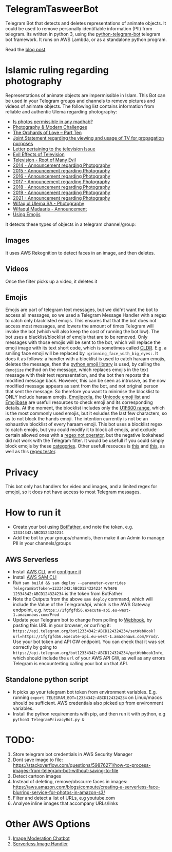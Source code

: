 # TelegramTasweerBot
Telegram Bot that detects and deletes representations of animate objects. It could be used to remove personally identifiable information (PII) from telegram.
Its written in python 3, using the [python-telegram-bot](https://pypi.org/project/python-telegram-bot/) telegram bot framework. It runs on AWS Lambda, or as a standalone python program.

Read the [blog post](https://hacksaw.co.za/blog/running-a-telegram-bot-on-aws-lambda/)

# Islamic ruling regarding photography
Representations of animate objects are impermissible in Islam. This Bot can be used in your Telegram groups and channels to remove pictures and videos of animate objects.
The following list contains information from reliable and authentic Ulema regarding photography:
- [Is photos permissible in any madhab?](http://muftionline.co.za/node/2245)
- [Photography & Modern Challenges](http://alhaadi.org.za/articles-publications/books/60-taleemuddeen-publications/1966-photography-a-modern-challenges.html)
- [The Orchards of Love – Part Ten](https://ihyaauddeen.co.za/?p=16922)
- [Joint Statement regarding the viewing and usage of TV for propagation purposes](https://sites.google.com/site/duzakpdfs/duzakpdfs/Join_Statement_regarding_TV.pdf?attredirects=0&d=1)
- [Letter pertaining to the television Issue](https://sites.google.com/site/duzakpdfs/duzakpdfs/letter%20pertaining%20to%20the%20television%20Issue.pdf?attredirects=0&d=1)
- [Evil Effects of Television](https://www.dua.org.za/content/evil-effects-television)
- [Television - Root of Many Evil](https://www.dua.org.za/content/television-root-many-evils)
- [2014 - Announcement regarding Photography](https://ia802506.us.archive.org/7/items/Madraasah_Taaleemuddeen_Jalsa_2014/03_Important_Anouncemnet_Regarding_Photography.mp3)
- [2015 - Announcement regarding Photography](https://ia800507.us.archive.org/3/items/Madrasah_Taleemuddeen_Jalsa_2015/03_Important_Anouncement_Regarding_Photography.mp3)
- [2016 - Announcement regarding Photography](https://ia800408.us.archive.org/21/items/Madrasah_Taleemuddeen_Jalsa_2016/03_Important_Announcement.mp3)
- [2017 - Announcement regarding Photography](https://ia801602.us.archive.org/35/items/Madrasah_Taleemuddeen_Jalsa_2017/04_Important_Announcement.mp3)
- [2018 - Announcement regarding Photography](https://ia803107.us.archive.org/24/items/Madrasah_Taleemuddeen_Jalsa_2018/03_Important_Announcement.mp3)
- [2019 - Announcement regarding Photography](https://ia803006.us.archive.org/35/items/Madrasah_Taleemudden_Jalsah_2019/03_Important_Announcement_Ml_Ismail_Bayat.mp3)
- [2021 - Announcement regarding Photography](https://ia801507.us.archive.org/11/items/madrasah_taleemudden_jalsah_2021/08_Important_Announcement.mp3)
- [Wifaq ul Ulema SA - Photography](https://github.com/jojo786/TelegramPrivacyBot/blob/main/Photography%20-%20Wifaqul%20Ulama%20SA.jpg)
- [Wifaqul Madaaris - Announcement](https://github.com/jojo786/TelegramPrivacyBot/blob/main/Photography%20announcement-3.pdf)
- [Using Emojis](http://muftionline.co.za/node/32294)


It detects these types of objects in a telegram channel/group:
## Images
It uses AWS Rekognition to detect faces in an image, and then deletes.

## Videos
Once the filter picks up a video, it deletes it

## Emojis
Emojis are part of telegram text messages, but we did'nt want the bot to access all messages, so we used a Telegram Message Handler with a regex to catch only blacklisted emojis. This ensures that that the bot does not access most messages, and lowers the amount of times Telegram will invoke the bot (which will also keep the cost of running the bot low). The bot uses a blacklist/blocklist of emojis that are to be removed. Only messages with those emojis will be sent to the bot, which will replace the emoji image with its text short code, which is sometimes called [CLDR](http://cldr.unicode.org/translation/characters-emoji-symbols/short-names-and-keywords). E.g. a smiling face emoji will be replaced by `:grinning_face_with_big_eyes:`. It does it as follows: a handler with a blocklist is used to catch haraam emojis, deletes the message, then the [python emoji library](https://github.com/carpedm20/emoji) is used, by calling the `demojize` method on the message, which replaces emojis in the text message with their text representation, and the bot then reposts the modified message back. However, this can be seen as intrusive, as the now modified message appears as sent from the bot, and not original person that sent the message. So therefore you want to minimise the blocklist to ONLY include haraam emojis.
[Emojipedia](https://emojipedia.org/folded-hands-light-skin-tone/), the [Unicode emoji list](https://unicode.org/emoji/charts/full-emoji-list.html) and [Emojibase](https://www.emojibase.com/) are usefull resources to check emoji and its corresponding details. At the moment, the blocklist includes only the [U1F600 range](https://unicode.org/charts/PDF/U1F600.pdf), which is the most commonly used emojis, but it exludes the last few characters, so as to not block the hands emoji. The intention currently is not be an exhaustive blocklist of every haraam emoji. This bot uses a blocklist regex to catch emojis, but you could modify it to block all emojis, and exclude certain allowed ones with a [regex not operator](https://stackoverflow.com/questions/7317043/regex-not-operator), but the negative lookahead did not work with the Telegram filter.  It would be usefull if you could simply block emojis by these [categories](https://github.com/shanraisshan/EmojiCodeSheet).
Other usefull resouces is [this](https://stackoverflow.com/questions/31430587/how-to-send-emoji-with-telegram-bot-api) and [this](https://stackoverflow.com/questions/24840667/what-is-the-regex-to-extract-all-the-emojis-from-a-string), as well as this [regex tester](https://www.regextester.com/106421). 

# Privacy
This bot only has handlers for video and images, and a limited regex for emojoi, so it does not have access to most Telegram messages.

# How to run it
- Create your bot using [BotFather](https://core.telegram.org/bots#3-how-do-i-create-a-bot), and note the token, e.g. `12334342:ABCD124324234`
- Add the bot to your groups/channels, then make it an Admin to manage PII in your channels/groups

## AWS Serverless
- Install [AWS CLI](https://docs.aws.amazon.com/cli/latest/userguide/install-cliv2.html), and  [configure it](https://docs.aws.amazon.com/cli/latest/userguide/cli-configure-quickstart.html#cli-configure-quickstart-config)
- Install [AWS SAM CLI](https://docs.aws.amazon.com/serverless-application-model/latest/developerguide/serverless-sam-cli-install.html)
- Run `sam build && sam deploy --parameter-overrides TelegramBotToken=12334342:ABCD124324234` where `12334342:ABCD124324234` is the token from BotFather
- Note the Outputs from the above `sam deploy` command, which will include the Value of the TelegramApi, which is the AWS Gateway endpoint, e.g. `https://1fgfgfd56.execute-api.eu-west-1.amazonaws.com/Prod` 
- Update your Telegram bot to change from polling to [Webhook](https://core.telegram.org/bots/api#setwebhook), by pasting this URL in your browser, or curl'ing it: `https://api.telegram.org/bot12334342:ABCD124324234/setWebHook?url=https://1fgfgfd56.execute-api.eu-west-1.amazonaws.com/Prod/`. Use your bot token and API GW endpoint. You can check that it was set correctly by going to `https://api.telegram.org/bot12334342:ABCD124324234/getWebhookInfo`, which should include the `url` of your AWS API GW, as well as any errors Telegram is encounterting calling your bot on that API.

## Standalone python script
- It picks up your telegram bot token from environment variables. E.g. running `export TELEGRAM_BOT=12334342:ABCD124324234` on Linux/macos should be sufficient. AWS credentials also picked up from environment variables.
- Install the python requirements with pip, and then run it with python, e.g `python3 TelegramPrivacyBot.py &`


# TODO: 
1. Store telegram bot credentials in AWS Security Manager
2. Dont save image to file: https://stackoverflow.com/questions/59876271/how-to-process-images-from-telegram-bot-without-saving-to-file
3. Detect cartoon images
4. Instead of deleting, remove/obscurre faces in images: https://aws.amazon.com/blogs/compute/creating-a-serverless-face-blurring-service-for-photos-in-amazon-s3/ 
5. Filter and detect a list of URLs, e.g youtube.com
6. Analyse inline images that accompany URLs/links

# Other AWS Options
1. [Image Moderation Chatbot](https://serverlessrepo.aws.amazon.com/applications/arn:aws:serverlessrepo:us-east-1:426111819794:applications~image-moderation-chatbot)
2. [Serverless Image Handler](https://aws.amazon.com/about-aws/whats-new/2021/02/introducing-serverless-image-handler-v5-2/)

